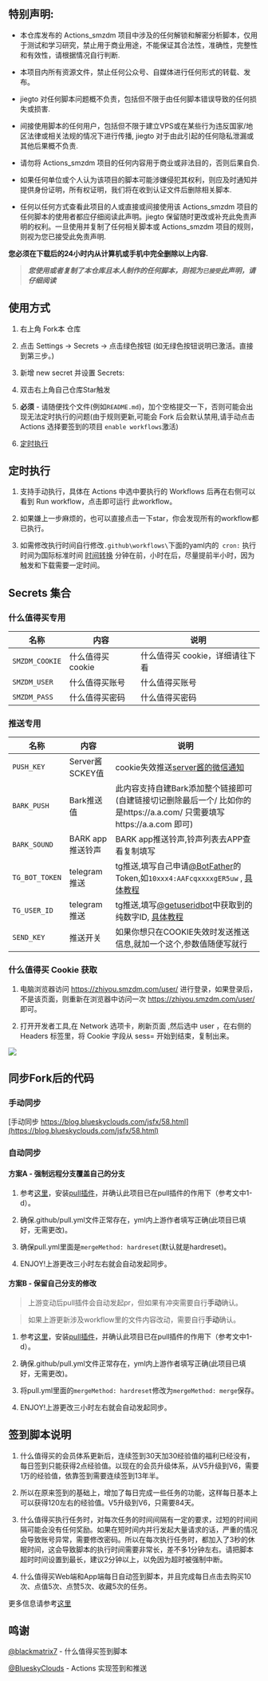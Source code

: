 ## 特别声明: 

* 本仓库发布的 Actions_smzdm 项目中涉及的任何解锁和解密分析脚本，仅用于测试和学习研究，禁止用于商业用途，不能保证其合法性，准确性，完整性和有效性，请根据情况自行判断.

* 本项目内所有资源文件，禁止任何公众号、自媒体进行任何形式的转载、发布。

* jiegto 对任何脚本问题概不负责，包括但不限于由任何脚本错误导致的任何损失或损害.

* 间接使用脚本的任何用户，包括但不限于建立VPS或在某些行为违反国家/地区法律或相关法规的情况下进行传播, jiegto 对于由此引起的任何隐私泄漏或其他后果概不负责.

* 请勿将 Actions_smzdm 项目的任何内容用于商业或非法目的，否则后果自负.

* 如果任何单位或个人认为该项目的脚本可能涉嫌侵犯其权利，则应及时通知并提供身份证明，所有权证明，我们将在收到认证文件后删除相关脚本.

* 任何以任何方式查看此项目的人或直接或间接使用该 Actions_smzdm 项目的任何脚本的使用者都应仔细阅读此声明。jiegto 保留随时更改或补充此免责声明的权利。一旦使用并复制了任何相关脚本或 Actions_smzdm 项目的规则，则视为您已接受此免责声明.

 **您必须在下载后的24小时内从计算机或手机中完全删除以上内容.**  </br>
> ***您使用或者复制了本仓库且本人制作的任何脚本，则视为`已接受`此声明，请仔细阅读*** 

## 使用方式

1. 右上角 Fork本 仓库

2. 点击 Settings -> Secrets -> 点击绿色按钮 (如无绿色按钮说明已激活。直接到第三步。)

3. 新增 new secret 并设置 Secrets:

4. 双击右上角自己仓库Star触发

5. **必须** - 请随便找个文件(例如`README.md`)，加个空格提交一下，否则可能会出现无法定时执行的问题(由于规则更新,可能会 Fork 后会默认禁用,请手动点击 Actions 选择要签到的项目 `enable workflows`激活)

6. [定时执行](##定时执行)

## 定时执行

1. 支持手动执行，具体在 Actions 中选中要执行的 Workflows 后再在右侧可以看到 Run workflow，点击即可运行 此workflow。

2. 如果嫌上一步麻烦的，也可以直接点击一下star，你会发现所有的workflow都已执行。

3. 如需修改执行时间自行修改`.github\workflows\`下面的yaml内的` cron:` 执行时间为国际标准时间 [时间转换](http://www.timebie.com/cn/universalbeijing.php) 分钟在前，小时在后，尽量提前半小时，因为触发和下载需要一定时间。

## Secrets 集合

### 什么值得买专用

| 名称     | 内容           |   说明  |
| -------- | ------------- |   ----- |
| `SMZDM_COOKIE`          |   什么值得买 cookie    |什么值得买 cookie，详细请往下看|
| `SMZDM_USER`            |   什么值得买账号        |什么值得买账号|
| `SMZDM_PASS`          |   什么值得买密码        |什么值得买密码|

### 推送专用

| 名称     | 内容           |   说明  |
| -------- | ------------- |   ----- |
| `PUSH_KEY`              |   Server酱SCKEY值      | cookie失效推送[server酱的微信通知](http://sc.ftqq.com/3.version) |
| `BARK_PUSH`             |   Bark推送值           | 此内容支持自建Bark添加整个链接即可(自建链接切记删除最后一个/  比如你的是https://a.a.com/ 只需要填写https://a.a.com 即可)|
| `BARK_SOUND`            |   BARK app推送铃声     |BARK app推送铃声,铃声列表去APP查看复制填写|
| `TG_BOT_TOKEN`          |   telegram推送        | tg推送,填写自己申请[@BotFather](https://t.me/BotFather)的Token,如`10xxx4:AAFcqxxxxgER5uw` , [具体教程](https://github.com/lxk0301/scripts/pull/37#issuecomment-692415594) |
| `TG_USER_ID`            |   telegram推送        | tg推送,填写[@getuseridbot](https://t.me/getuseridbot)中获取到的纯数字ID, [具体教程](https://github.com/lxk0301/scripts/pull/37#issuecomment-692415594) |
| `SEND_KEY`              |     推送开关           |如果你想只在COOKIE失效时发送推送信息,就加一个这个,参数值随便写就行|

### 什么值得买 Cookie 获取

1. 电脑浏览器访问 https://zhiyou.smzdm.com/user/ 进行登录，如果登录后，不是该页面，则重新在浏览器中访问一次 https://zhiyou.smzdm.com/user/ 即可。

2. 打开开发者工具,在 Network 选项卡，刷新页面 ,然后选中 user ，在右侧的 Headers 标签里，将 Cookie 字段从 sess= 开始到结束，复制出来。

![](https://github.com/jiegto/Actions_smzdm/blob/main/backup/SMZDM_Cookie.jpg?raw=true)

## 同步Fork后的代码

### 手动同步

[手动同步 https://blog.blueskyclouds.com/jsfx/58.html](https://blog.blueskyclouds.com/jsfx/58.html)

### 自动同步

#### 方案A - 强制远程分支覆盖自己的分支

1. 参考[这里](https://github.com/lxk0301/scripts/blob/master/backUp/gitSync.md)，安装[pull插件](https://github.com/apps/pull)，并确认此项目已在pull插件的作用下（参考文中1-d）。

2. 确保.github/pull.yml文件正常存在，yml内上游作者填写正确(此项目已填好，无需更改)。

3. 确保pull.yml里面是`mergeMethod: hardreset`(默认就是hardreset)。

4. ENJOY!上游更改三小时左右就会自动发起同步。

#### 方案B - 保留自己分支的修改

> 上游变动后pull插件会自动发起pr，但如果有冲突需要自行**手动**确认。

> 如果上游更新涉及workflow里的文件内容改动，需要自行**手动**确认。

1. 参考[这里](https://github.com/lxk0301/scripts/blob/master/backUp/gitSync.md)，安装[pull插件](https://github.com/apps/pull)，并确认此项目已在pull插件的作用下（参考文中1-d）。

2. 确保.github/pull.yml文件正常存在，yml内上游作者填写正确(此项目已填好，无需更改)。

3. 将pull.yml里面的`mergeMethod: hardreset`修改为`mergeMethod: merge`保存。

4. ENJOY!上游更改三小时左右就会自动发起同步。

## 签到脚本说明

1. 什么值得买的会员体系更新后，连续签到30天加30经验值的福利已经没有，每日签到只能获得2点经验值。以现在的会员升级体系，从V5升级到V6，需要1万的经验值，依靠签到需要连续签到13年半。

2. 所以在原来签到的基础上，增加了每日完成一些任务的功能，这样每日基本上可以获得120左右的经验值。V5升级到V6，只需要84天。

3. 什么值得买执行任务时，对每次任务的时间间隔有一定的要求，过短的时间间隔可能会没有任何奖励。如果在短时间内并行发起大量请求的话，严重的情况会导致账号异常，需要修改密码。所以在每次执行任务时，都加入了3秒的休眠时间，这会导致脚本的执行时间需要非常长，差不多1分钟左右。请把脚本超时时间设置到最长，建议2分钟以上，以免因为超时被强制中断。

4. 什么值得买Web端和App端每日自动签到脚本，并且完成每日点击去购买10次、点值5次、点赞5次、收藏5次的任务。

更多信息请参考[这里](https://github.com/blackmatrix7/ios_rule_script/blob/master/script/smzdm/README.md)

## 鸣谢

[@blackmatrix7](https://github.com/blackmatrix7/ios_rule_script/tree/master/script/smzdm) - 什么值得买签到脚本

[@BlueskyClouds](https://github.com/BlueskyClouds/My-Actions)  - Actions 实现签到和推送




